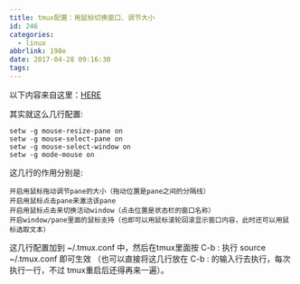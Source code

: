 ```yaml
---
title: tmux配置：用鼠标切换窗口、调节大小
id: 246
categories:
  - linux
abbrlink: 198e
date: 2017-04-28 09:16:30
tags:
---
```

以下内容来自这里：[HERE](http://www.cnblogs.com/bamanzi/p/tmux-mouse-tips.html)

其实就这么几行配置:
~~~
setw -g mouse-resize-pane on
setw -g mouse-select-pane on
setw -g mouse-select-window on
setw -g mode-mouse on
~~~
这几行的作用分别是:
~~~
开启用鼠标拖动调节pane的大小（拖动位置是pane之间的分隔线）
开启用鼠标点击pane来激活该pane
开启用鼠标点击来切换活动window（点击位置是状态栏的窗口名称）
开启window/pane里面的鼠标支持（也即可以用鼠标滚轮回滚显示窗口内容，此时还可以用鼠标选取文本）
~~~
这几行配置加到 ~/.tmux.conf 中，然后在tmux里面按 C-b : 执行 source ~/.tmux.conf 即可生效 （也可以直接将这几行放在 C-b : 的输入行去执行，每次执行一行，不过 tmux重启后还得再来一遍）。